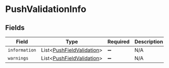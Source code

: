 # PushValidationInfo


## Fields

| Field                                                                   | Type                                                                    | Required                                                                | Description                                                             |
| ----------------------------------------------------------------------- | ----------------------------------------------------------------------- | ----------------------------------------------------------------------- | ----------------------------------------------------------------------- |
| `information`                                                           | List<[PushFieldValidation](../../models/shared/PushFieldValidation.md)> | :heavy_minus_sign:                                                      | N/A                                                                     |
| `warnings`                                                              | List<[PushFieldValidation](../../models/shared/PushFieldValidation.md)> | :heavy_minus_sign:                                                      | N/A                                                                     |